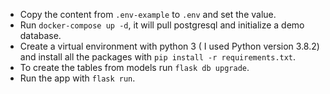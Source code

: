 * Copy the content from `.env-example` to `.env` and set the value.
* Run `docker-compose up -d`, it will pull postgresql and initialize a demo database.
* Create a virtual environment with python 3 ( I used Python version 3.8.2) and install all the packages with `pip install -r requirements.txt`.
* To create the tables from models run `flask db upgrade`.
* Run the app with `flask run`.